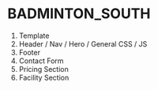 # BADMINTON_SOUTH
1. Template
2. Header / Nav / Hero / General CSS / JS
3. Footer
4. Contact Form
5. Pricing Section
6. Facility Section
